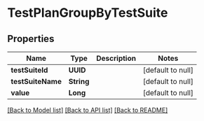 # TestPlanGroupByTestSuite
## Properties

| Name | Type | Description | Notes |
|------------ | ------------- | ------------- | -------------|
| **testSuiteId** | **UUID** |  | [default to null] |
| **testSuiteName** | **String** |  | [default to null] |
| **value** | **Long** |  | [default to null] |

[[Back to Model list]](../README.md#documentation-for-models) [[Back to API list]](../README.md#documentation-for-api-endpoints) [[Back to README]](../README.md)

